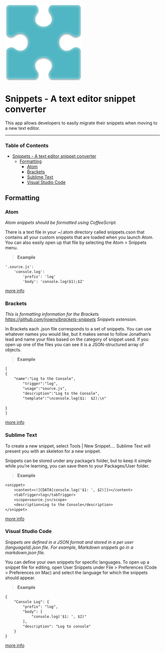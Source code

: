 ![alt text](https://github.com/Brandon225/snippet_converter/blob/master/img/logo.png "reimagin8d")

# Snippets - A text editor snippet converter<a name="snippets"></a>

This app allows developers to easily migrate their snippets when moving to a new text editor.

----------

### Table of Contents

- [Snippets - A text editor snippet converter](#snippets)
	- [Formatting](#formatting)
		- [Atom](#atom)
		- [Brackets](#brackets)
		- [Sublime Text](#sublime-text)
		- [Visual Studio Code](#vis-code)

## Formatting<a name="formatting"></a>

### Atom
*Atom snippets should be formatted using CoffeeScript.*

There is a text file in your ~/.atom directory called snippets.cson that contains all your custom snippets that are loaded when you launch Atom. You can also easily open up that file by selecting the Atom > Snippets menu.

>**Example**
>
```
'.source.js':
	'console.log':
		'prefix': 'log'
		'body': 'console.log($1);$2'
```

[more info](http://flight-manual.atom.io/using-atom/sections/snippets/)

### Brackets<a name="brackets"></a>
*This is formatting information for the Brackets https://github.com/jrowny/brackets-snippets Snippets extension.*

In Brackets each .json file corresponds to a set of snippets. You can use whatever names you would like, but it makes sense to follow Jonathan’s lead and name your files based on the category of snippet used. If you open up one of the files you can see it is a JSON-structured array of objects.

> **Example**
```
[
{
    "name":"Log to the Console",
        "trigger":"log",
        "usage":"source.js",
        "description":"Log to the Console",
        "template":"\nconsole.log($1:  $2);\n"

}
]
```

[more info](http://blog.brackets.io/2012/12/19/snippets-brackets-extension/?lang=en)

### Sublime Text<a name="sublime-text"></a>
To create a new snippet, select Tools | New Snippet…. Sublime Text will present you with an skeleton for a new snippet.

Snippets can be stored under any package’s folder, but to keep it simple while you’re learning, you can save them to your Packages/User folder.

>**Example**

```
<snippet>
	<content><![CDATA[console.log('$1: ', $2)]]></content>
	<tabTrigger>log</tabTrigger>
	<scope>source.js</scope>
	<description>Log to the Console</description>
</snippet>
```
[more info](http://sublimetext.info/docs/en/extensibility/snippets.html)

### Visual Studio Code<a name="vis-code"></a>
*Snippets are defined in a JSON format and stored in a per user (languageId).json file. For example, Markdown snippets go in a markdown.json file.*

You can define your own snippets for specific languages. To open up a snippet file for editing, open User Snippets under File > Preferences (Code > Preferences on Mac) and select the language for which the snippets should appear.

>**Example**

```
{
	"Console Log": {
		"prefix": "log",
		"body": [
			"console.log('$1: ', $2)"
		],
		"description": "Log to console"
	}
}
```
<a href="https://code.visualstudio.com/docs/editor/userdefinedsnippets1" target="_blank" class="btn btn-primary">more info</a>
